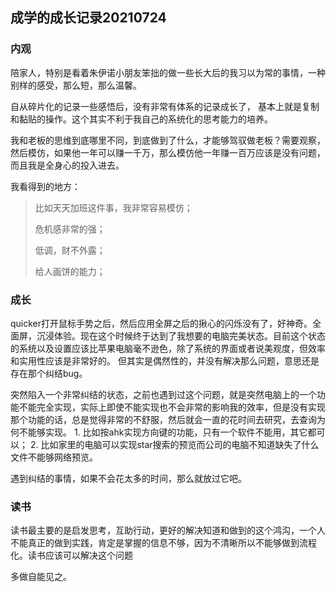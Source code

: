 ## 成学的成长记录20210724

### 内观

陪家人，特别是看着朱伊诺小朋友笨拙的做一些长大后的我习以为常的事情，一种别样的感受，那么短，那么温馨。

自从碎片化的记录一些感悟后，没有非常有体系的记录成长了， 基本上就是复制和黏贴的操作。这个其实不利于我自己的系统化的思考能力的培养。

我和老板的思维到底哪里不同，到底做到了什么，才能够驾驭做老板？需要观察，然后模仿，如果他一年可以赚一千万，那么模仿他一年赚一百万应该是没有问题，而且我是全身心的投入进去。

我看得到的地方：

> 比如天天加班这件事，我非常容易模仿；
>
> 危机感非常的强；
>
> 低调，财不外露；
>
> 给人画饼的能力；

### 成长

quicker打开鼠标手势之后，然后应用全屏之后的揪心的闪烁没有了，好神奇。全面屏，沉浸体验。现在这个时候终于达到了我想要的电脑完美状态。目前这个状态的系统以及设置应该比苹果电脑毫不逊色，除了系统的界面或者说美观度，但效率和实用性应该是非常好的。
但其实是偶然性的，并没有解决那么问题，意思还是存在那个纠结bug。

突然陷入一个非常纠结的状态，之前也遇到过这个问题，就是突然电脑上的一个功能不能完全实现，实际上即使不能实现也不会非常的影响我的效率，但是没有实现那个功能的话，总是觉得非常的不舒服，然后就会一直的花时间去研究，去查询为何不能够实现。
 	1. 比如按ahk实现方向键的功能，只有一个软件不能用，其它都可以；
 	2. 比如家里的电脑可以实现star搜索的预览而公司的电脑不知道缺失了什么文件不能够网络预览。

遇到纠结的事情，如果不会花太多的时间，那么就放过它吧。

### 读书

读书最主要的是启发思考，互助行动，更好的解决知道和做到的这个鸿沟，一个人不能真正的做到实践，肯定是掌握的信息不够，因为不清晰所以不能够做到流程化。读书应该可以解决这个问题

多做自能见之。